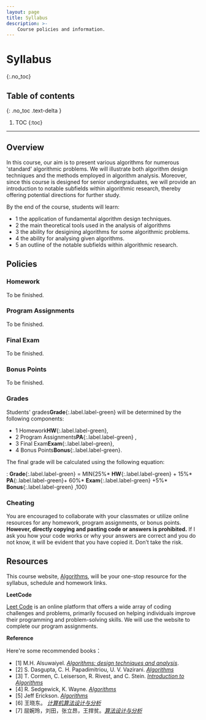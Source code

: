 ```yaml
---
layout: page
title: Syllabus
description: >-
    Course policies and information.
---
```


# Syllabus
{:.no_toc}

## Table of contents
{: .no_toc .text-delta }

1. TOC
{:toc}

---
## Overview

In this course, our aim is to present various algorithms for numerous 'standard' algorithmic problems. We will illustrate both algorithm design techniques and the methods employed in algorithm analysis. Moreover, since this course is designed for senior undergraduates, we will provide an introduction to notable subfields within algorithmic research, thereby offering potential directions for further study.

By the end of the course, students will learn:
- 1 the application of fundamental algorithm design techniques.
- 2 the main theoretical tools used in the analysis of algorithms
- 3 the ability for desigining algorithms for some algorithmic problems.
- 4 the ability for analysing given algorithms.
- 5 an outline of the notable subfields within algorithmic research.


## Policies

### Homework

To be finished.

### Program Assignments

To be finished.

### Final Exam

To be finished.

### Bonus Points

To be finished.

### Grades

Students' grades**Grade**{:.label.label-green} will be determined by the following components:
- 1 Homework**HW**{:.label.label-green},
- 2 Program Assignments**PA**{:.label.label-green} ,
- 3 Final Exam**Exam**{:.label.label-green},
- 4 Bonus Points**Bonus**{:.label.label-green}.

The final grade will be calculated using the following equation:

: **Grade**{:.label.label-green} = MIN{25%* **HW**{:.label.label-green} + 15%* **PA**{:.label.label-green}+ 60%* **Exam**{:.label.label-green} +5%* **Bonus**{:.label.label-green} ,100}


### Cheating

You are encouraged to collaborate with your classmates or utilize online resources for any homework, program assignments, or bonus points. **However, directly copying and pasting code or answers is prohibited.** If I ask you how your code works or why your answers are correct 
and you do not know, it will be evident that you have copied it. Don’t take the risk. 

## Resources

This course website, [Algorithms](../Algo2023W/index.md), will be your one-stop resource for the syllabus, schedule and homework links. 


**LeetCode**

[Leet Code](https://leetcode.cn/) is an online platform that offers a wide array of coding challenges and problems, primarily focused on helping individuals improve their programming and problem-solving skills. We will use the website to complete our program assignments.

**Reference**

Here're some recommended books：

- [1]  M.H. Alsuwaiyel. [*Algorithms: design techniques and analysis*](https://books.google.com/books?hl=zh-CN&lr=&id=h7lTEAAAQBAJ&oi=fnd&pg=PR7&dq=Algorithms:+design+techniques+and+analysis&ots=g4TAKwqlgH&sig=42c0mAO3KVTB_GnpLSgnqPXcu7w#v=onepage&q=Algorithms%3A%20design%20techniques%20and%20analysis&f=false).
- [2]  S. Dasgupta, C. H. Papadimitriou, U. V. Vazirani. [*Algorithms*](https://www.google.com/books/edition/Algorithms/3sCxQgAACAAJ?hl=zh-CN&bshm=rimc/1)
- [3]  T. Cormen, C. Leiserson, R. Rivest, and C. Stein. [*Introduction to Algorithms*](https://www.google.com/books/edition/Introduction_to_Algorithms_third_edition/i-bUBQAAQBAJ?hl=zh-CN&gbpv=0&bshm=rimc/1)
- [4]  R. Sedgewick, K. Wayne. [*Algorithms*](https://www.google.com/books/edition/Algorithms/MTpsAQAAQBAJ?hl=zh-CN&gbpv=0&bshm=rimc/1)
- [5]  Jeff Erickson. [*Algorithms*](http://jeffe.cs.illinois.edu/teaching/algorithms/#book)
- [6]  王晓东。 [*计算机算法设计与分析*](https://baike.baidu.com/item/%E8%AE%A1%E7%AE%97%E6%9C%BA%E7%AE%97%E6%B3%95%E8%AE%BE%E8%AE%A1%E4%B8%8E%E5%88%86%E6%9E%90%EF%BC%88%E7%AC%AC5%E7%89%88%EF%BC%89/23263651?fr=ge_ala)
- [7]  屈婉玲，刘田，张立昂，王捍贫。[*算法设计与分析*](https://baike.baidu.com/item/%E7%AE%97%E6%B3%95%E8%AE%BE%E8%AE%A1%E4%B8%8E%E5%88%86%E6%9E%90/18682937?fr=ge_ala)


